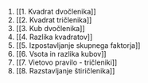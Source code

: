 1. [[1. Kvadrat dvočlenika]]
2. [[2. Kvadrat tričlenika]]
3. [[3. Kub dvočlenika]]
4. [[4. Razlika kvadratov]]
5. [[5. Izpostavljanje skupnega faktorja]]
6. [[6. Vsota in razlika kubov]]
7. [[7. Vietovo pravilo - tričleniki]]
8. [[8. Razstavljanje štiričlenika]]


